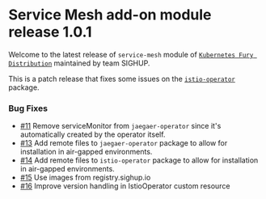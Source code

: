 # Service Mesh add-on module release 1.0.1

Welcome to the latest release of `service-mesh` module of [`Kubernetes Fury
Distribution`](https://github.com/sighupio/fury-distribution) maintained by team
SIGHUP.

This is a patch release that fixes some issues on the [`istio-operator`](../../katalog/istio-operator) package.

### Bug Fixes

- [#11](https://github.com/sighupio/fury-kubernetes-service-mesh/pull/11) Remove serviceMonitor from `jaegaer-operator`
  since it's automatically created by the operator itself.
- [#13](https://github.com/sighupio/fury-kubernetes-service-mesh/pull/13) Add
  remote files to `jaegaer-operator` package to allow for installation in air-gapped environments.
- [#14](https://github.com/sighupio/fury-kubernetes-service-mesh/pull/14) Add
  remote files to `istio-operator` package to allow for installation in air-gapped environments.
- [#15](https://github.com/sighupio/fury-kubernetes-service-mesh/pull/15) Use
  images from registry.sighup.io
- [#16](https://github.com/sighupio/fury-kubernetes-service-mesh/pull/16)
  Improve version handling in IstioOperator custom resource
